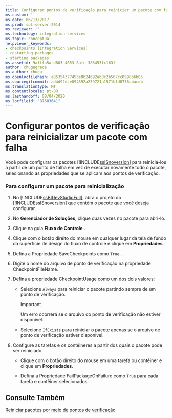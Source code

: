 ```yaml
---
title: Configurar pontos de verificação para reiniciar um pacote com falha | Microsoft Docs
ms.custom: ''
ms.date: 06/13/2017
ms.prod: sql-server-2014
ms.reviewer: ''
ms.technology: integration-services
ms.topic: conceptual
helpviewer_keywords:
- checkpoints [Integration Services]
- restarting packages
- starting packages
ms.assetid: 9afffa5a-d803-4653-8afc-386453fc163f
author: chugugrace
ms.author: chugu
ms.openlocfilehash: a85354377453e0b24692ab8c2b567cc8998b6b05
ms.sourcegitcommit: ad4d92dce894592a259721a1571b1d8736abacdb
ms.translationtype: MT
ms.contentlocale: pt-BR
ms.lasthandoff: 08/04/2020
ms.locfileid: "87683641"
---
```

# <a name="configure-checkpoints-for-restarting-a-failed-package"></a>Configurar pontos de verificação para reinicializar um pacote com falha
  Você pode configurar os pacotes [!INCLUDE[ssISnoversion](../includes/ssisnoversion-md.md)] para reiniciá-los a partir de um ponto de falha em vez de executar novamente todo o pacote, selecionando as propriedades que se aplicam aos pontos de verificação.  
  
### <a name="to-configure-a-package-to-restart"></a>Para configurar um pacote para reinicialização  
  
1.  No [!INCLUDE[ssBIDevStudioFull](../includes/ssbidevstudiofull-md.md)], abra o projeto do [!INCLUDE[ssISnoversion](../includes/ssisnoversion-md.md)] que contém o pacote que você deseja configurar.  
  
2.  No **Gerenciador de Soluções**, clique duas vezes no pacote para abri-lo.  
  
3.  Clique na guia **Fluxo de Controle** .  
  
4.  Clique com o botão direito do mouse em qualquer lugar da tela de fundo da superfície de design do fluxo de controle e clique em **Propriedades**.  
  
5.  Defina a Propriedade SaveCheckpoints como `True` .  
  
6.  Digite o nome do arquivo de ponto de verificação na propriedade CheckpointFileName.  
  
7.  Defina a propriedade CheckpointUsage como um dos dois valores:  
  
    -   Selecione `Always` para reiniciar o pacote partindo sempre de um ponto de verificação.  
  
        > [!IMPORTANT]  
        >  Um erro ocorrerá se o arquivo do ponto de verificação não estiver disponível.  
  
    -   Selecione `IfExists` para reiniciar o pacote apenas se o arquivo de ponto de verificação estiver disponível.  
  
8.  Configure as tarefas e os contêineres a partir dos quais o pacote pode ser reiniciado.  
  
    -   Clique com o botão direito do mouse em uma tarefa ou contêiner e clique em **Propriedades**.  
  
    -   Defina a Propriedade FailPackageOnFailure como `True` para cada tarefa e contêiner selecionados.  
  
## <a name="see-also"></a>Consulte Também  
 [Reiniciar pacotes por meio de pontos de verificação](packages/restart-packages-by-using-checkpoints.md)  
  
  

